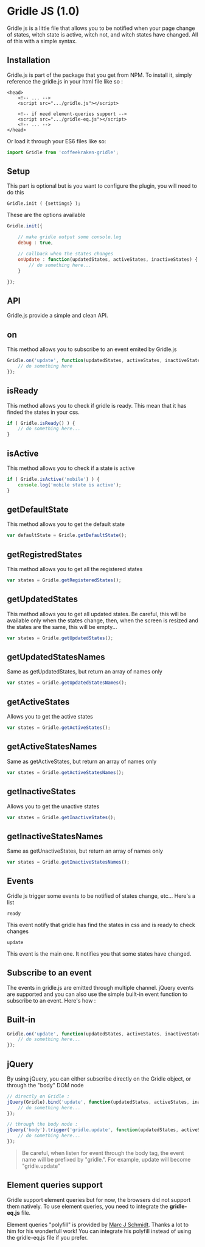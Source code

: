 # Gridle JS (1.0)

Gridle js is a little file that allows you to be notified when your page change of states, witch state is active, witch not, and witch states have changed. All of this with a simple syntax.

## Installation

Gridle.js is part of the package that you get from NPM. To install it, simply reference the gridle.js in your html file like so :

```markup
<head>
	<!-- ... -->
	<script src=".../gridle.js"></script>

	<!-- if need element-queries support -->
	<script src=".../gridle-eq.js"></script>
	<!-- ... -->
</head>
```

Or load it through your ES6 files like so:

```js
import Gridle from 'coffeekraken-gridle';
```

## Setup

This part is optional but is you want to configure the plugin, you will need to do this

```fn
Gridle.init ( {settings} );
```

These are the options available

```javascript
Gridle.init({

	// make gridle output some console.log
	debug : true,

	// callback when the states changes
	onUpdate : function(updatedStates, activeStates, inactiveStates) {
		// do something here...
	}

});
```


## API

Gridle.js provide a simple and clean API.

## on

This method allows you to subscribe to an event emited by Gridle.js

```javascript
Gridle.on('update', function(updatedStates, activeStates, inactiveStates) {
	// do something here
});
```

## isReady

This method allows you to check if gridle is ready. This mean that it has finded the states in your css.

```javascript
if ( Gridle.isReady() ) {
	// do something here...
}
```

## isActive

This method allows you to check if a state is active

```javascript
if ( Gridle.isActive('mobile') ) {
	console.log('mobile state is active');
}
```

## getDefaultState

This method allows you to get the default state

```javascript
var defaultState = Gridle.getDefaultState();
```

## getRegistredStates

This method allows you to get all the registered states

```javascript
var states = Gridle.getRegisteredStates();
```

## getUpdatedStates

This method allows you to get all updated states. Be careful, this will be available only when the states change, then, when the screen is resized and the states are the same, this will be empty...

```javascript
var states = Gridle.getUpdatedStates();
```

## getUpdatedStatesNames

Same as getUpdatedStates, but return an array of names only

```javascript
var states = Gridle.getUpdatedStatesNames();
```

## getActiveStates

Allows you to get the active states

```javascript
var states = Gridle.getActiveStates();
```

## getActiveStatesNames

Same as getActiveStates, but return an array of names only

```javascript
var states = Gridle.getActiveStatesNames();
```

## getInactiveStates

Allows you to get the unactive states

```javascript
var states = Gridle.getInactiveStates();
```

## getInactiveStatesNames

Same as getUnactiveStates, but return an array of names only

```javascript
var states = Gridle.getInactiveStatesNames();
```


## Events

Gridle js trigger some events to be notified of states change, etc... Here's a list

```fn
ready
```

This event notify that gridle has find the states in css and is ready to check changes

```fn
update
```

This event is the main one. It notifies you that some states have changed.


## Subscribe to an event

The events in gridle.js are emitted through multiple channel. jQuery events are supported and you can also use the simple built-in event function to subscribe to an event. Here's how :

## Built-in

```javascript
Gridle.on('update', function(updatedStates, activeStates, inactiveStates) {
	// do something here...
});
```

## jQuery

By using jQuery, you can either subscribe directly on the Gridle object, or through the "body" DOM node

```javascript
// directly on Gridle :
jQuery(Gridle).bind('update', function(updatedStates, activeStates, inactiveStates) {
	// do something here...
});

// through the body node :
jQuery('body').trigger('gridle.update', function(updatedStates, activeStates, inactiveStates) {
	// do something here...
});
```

> Be careful, when listen for event through the body tag, the event name will be prefixed by "gridle.". For example, update will become "gridle.update"


## Element queries support

Gridle support element queries but for now, the browsers did not support them natively. To use element queries, you need to integrate the <strong>gridle-eq.js</strong> file.

Element queries "polyfill" is provided by [Marc J Schmidt](https://github.com/marcj/css-element-queries). Thanks a lot to him for his wonderfull work! You can integrate his polyfill instead of using the gridle-eq.js file if you prefer.
